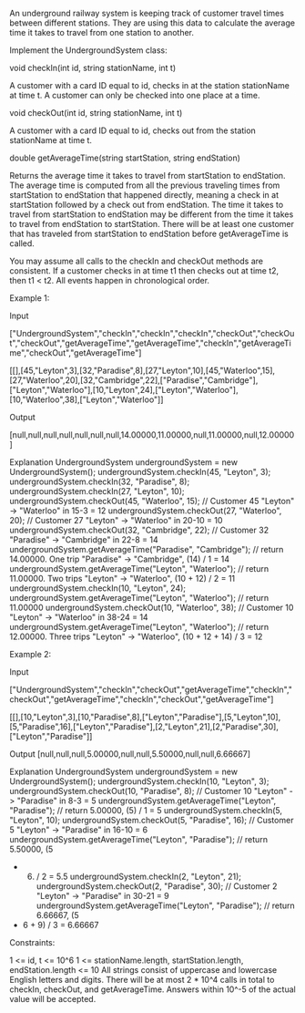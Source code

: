 
An underground railway system is keeping track of customer travel times
between different stations. They are using this data to calculate the average
time it takes to travel from one station to another.

Implement the UndergroundSystem class:


void checkIn(int id, string stationName, int t)


A customer with a card ID equal to id, checks in at the station stationName
at time t.
A customer can only be checked into one place at a time.


void checkOut(int id, string stationName, int t)

A customer with a card ID equal to id, checks out from the station
stationName at time t.


double getAverageTime(string startStation, string endStation)

Returns the average time it takes to travel from startStation to
endStation.
The average time is computed from all the previous traveling times from
startStation to endStation that happened directly, meaning a check in at
startStation followed by a check out from endStation.
The time it takes to travel from startStation to endStation may be different
from the time it takes to travel from endStation to startStation.
There will be at least one customer that has traveled from startStation to
endStation before getAverageTime is called.




You may assume all calls to the checkIn and checkOut methods are consistent.
If a customer checks in at time t1 then checks out at time t2, then t1 < t2.
All events happen in chronological order.


Example 1:


Input

["UndergroundSystem","checkIn","checkIn","checkIn","checkOut","checkOut","checkOut","getAverageTime","getAverageTime","checkIn","getAverageTime","checkOut","getAverageTime"]

[[],[45,"Leyton",3],[32,"Paradise",8],[27,"Leyton",10],[45,"Waterloo",15],[27,"Waterloo",20],[32,"Cambridge",22],["Paradise","Cambridge"],["Leyton","Waterloo"],[10,"Leyton",24],["Leyton","Waterloo"],[10,"Waterloo",38],["Leyton","Waterloo"]]

Output

[null,null,null,null,null,null,null,14.00000,11.00000,null,11.00000,null,12.00000]

Explanation
UndergroundSystem undergroundSystem = new UndergroundSystem();
undergroundSystem.checkIn(45, "Leyton", 3);
undergroundSystem.checkIn(32, "Paradise", 8);
undergroundSystem.checkIn(27, "Leyton", 10);
undergroundSystem.checkOut(45, "Waterloo", 15);  // Customer 45 "Leyton" ->
"Waterloo" in 15-3 = 12
undergroundSystem.checkOut(27, "Waterloo", 20);  // Customer 27 "Leyton" ->
"Waterloo" in 20-10 = 10
undergroundSystem.checkOut(32, "Cambridge", 22); // Customer 32 "Paradise" ->
"Cambridge" in 22-8 = 14
undergroundSystem.getAverageTime("Paradise", "Cambridge"); // return
14.00000. One trip "Paradise" -> "Cambridge", (14) / 1 = 14
undergroundSystem.getAverageTime("Leyton", "Waterloo");    // return
11.00000. Two trips "Leyton" -> "Waterloo", (10 + 12) / 2 = 11
undergroundSystem.checkIn(10, "Leyton", 24);
undergroundSystem.getAverageTime("Leyton", "Waterloo");    // return 11.00000
undergroundSystem.checkOut(10, "Waterloo", 38);  // Customer 10 "Leyton" ->
"Waterloo" in 38-24 = 14
undergroundSystem.getAverageTime("Leyton", "Waterloo");    // return
12.00000. Three trips "Leyton" -> "Waterloo", (10 + 12 + 14) / 3 = 12


Example 2:


Input

["UndergroundSystem","checkIn","checkOut","getAverageTime","checkIn","checkOut","getAverageTime","checkIn","checkOut","getAverageTime"]

[[],[10,"Leyton",3],[10,"Paradise",8],["Leyton","Paradise"],[5,"Leyton",10],[5,"Paradise",16],["Leyton","Paradise"],[2,"Leyton",21],[2,"Paradise",30],["Leyton","Paradise"]]

Output
[null,null,null,5.00000,null,null,5.50000,null,null,6.66667]

Explanation
UndergroundSystem undergroundSystem = new UndergroundSystem();
undergroundSystem.checkIn(10, "Leyton", 3);
undergroundSystem.checkOut(10, "Paradise", 8); // Customer 10 "Leyton" ->
"Paradise" in 8-3 = 5
undergroundSystem.getAverageTime("Leyton", "Paradise"); // return 5.00000,
(5) / 1 = 5
undergroundSystem.checkIn(5, "Leyton", 10);
undergroundSystem.checkOut(5, "Paradise", 16); // Customer 5 "Leyton" ->
"Paradise" in 16-10 = 6
undergroundSystem.getAverageTime("Leyton", "Paradise"); // return 5.50000, (5
+ 6) / 2 = 5.5
undergroundSystem.checkIn(2, "Leyton", 21);
undergroundSystem.checkOut(2, "Paradise", 30); // Customer 2 "Leyton" ->
"Paradise" in 30-21 = 9
undergroundSystem.getAverageTime("Leyton", "Paradise"); // return 6.66667, (5
+ 6 + 9) / 3 = 6.66667



Constraints:


1 <= id, t <= 10^6
1 <= stationName.length, startStation.length, endStation.length <= 10
All strings consist of uppercase and lowercase English letters and
digits.
There will be at most 2 * 10^4 calls in total to checkIn, checkOut, and
getAverageTime.
Answers within 10^-5 of the actual value will be accepted.




